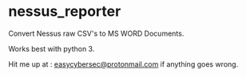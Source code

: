 # nessus_reporter
Convert Nessus raw CSV's to MS WORD Documents. 

Works best with python 3. 

Hit me up at : easycybersec@protonmail.com  if anything goes wrong.

